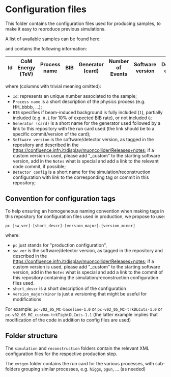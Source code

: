 # Configuration files

This folder contains the configuration files used for producing samples, to make it easy to reproduce previous simulations.

A list of available samples can be found here:


and contains the following information:

| Id | CoM Energy (TeV) | Process name | BIB | Generator (card) | Number of Events | Software version | Detector config | Location | Notes |
|----|------------------|--------------|-----|------------------|------------------|------------------|-----------------|----------|-------|

where (columns with trivial meaning omitted):
- `Id`: represents an unique number associated to the sample;
- `Process name` is a short description of the physics process (e.g. HH_bbbb, ...);
- `BIB` specifies if beam-induced background is fully included (`1`), partially included (e.g. `0.1` for 10% of expected BIB rate), or not included `0`;
- `Generator (card)` is a short name for the generator used followed by a link to this repository with the run card used (the link should be to a specific commit/version of the card);
- `Software version` is the software/detector version, as tagged in the repository and described in the https://confluence.infn.it/display/muoncollider/Releases+notes; if a custom version is used, please add "_custom" to the starting software version, add in the `Notes` what is special and add a link to the relevant code commit, if possible;
- `Detector config` is a short name for the simulation/reconstruction configuration with link to the corresponding tag or commit in this repository;


## Convention for configuration tags 

To help ensuring an homogeneous naming convention when making tags in this repository for configuration files used in production, we propose to use:

```
pc-[sw_ver]-[short_descr]-[version_major].[version_minor]
```

where:
- `pc` just stands for "production configuration", 
- `sw_ver` is the software/detector version, as tagged in the repository and described in the https://confluence.infn.it/display/muoncollider/Releases+notes; if a custom version is used, please add "_custom" to the starting software version, add in the `Notes` what is special and add a link to the commit of this repository containing the simulation/reconstruction configuration files used.
- `short_descr` is a short description of the configuration
- `version_major/minor` is just a versioning that might be useful for modifications

For example: `pc-v02_05_MC-baseline-1.0` or `pc-v02_05_MC-trkDLCuts-1.0` or `pc-v02_05_MC_custom-trkTightDLCuts-1.1` (the latter example implies that modification of the code in addition to config files are used)

## Folder structure
The `simulation` and `reconstruction` folders contain the relevant XML configuration files for the respective production step.

The `evtgen` folder contains the run card for the various processes, with sub-folders grouping similar processes, e.g. `higgs`, `pgun`, ... (as needed)



